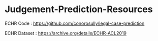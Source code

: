 # Judgement-Prediction-Resources

ECHR Code : https://github.com/conorosully/legal-case-prediction

ECHR Dataset : https://archive.org/details/ECHR-ACL2019
